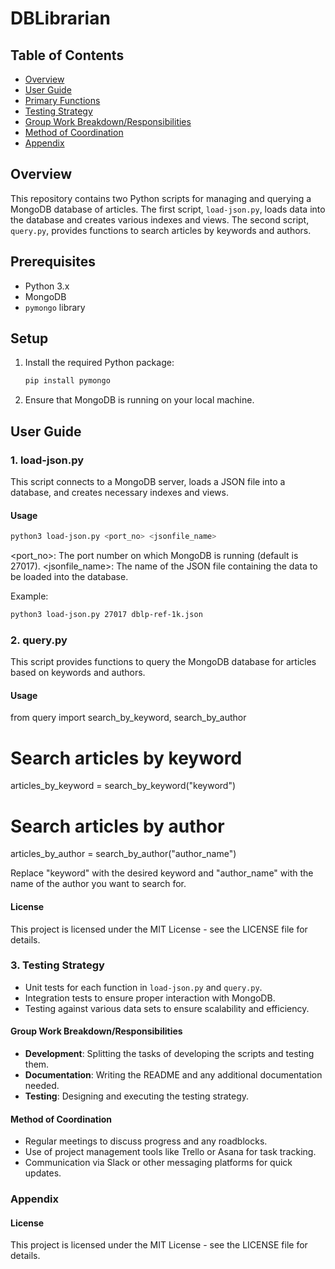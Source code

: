 # DBLibrarian

## Table of Contents

- [Overview](#overview)
- [User Guide](#user-guide)
- [Primary Functions](#primary-functions)
- [Testing Strategy](#testing-strategy)
- [Group Work Breakdown/Responsibilities](#group-work-breakdownresponsibilities)
- [Method of Coordination](#method-of-coordination)
- [Appendix](#appendix)

## Overview

This repository contains two Python scripts for managing and querying a MongoDB database of articles. The first script, `load-json.py`, loads data into the database and creates various indexes and views. The second script, `query.py`, provides functions to search articles by keywords and authors.

## Prerequisites

- Python 3.x
- MongoDB
- `pymongo` library

## Setup

1. Install the required Python package:
    ```bash
    pip install pymongo
    ```

2. Ensure that MongoDB is running on your local machine.

## User Guide

### 1. load-json.py

This script connects to a MongoDB server, loads a JSON file into a database, and creates necessary indexes and views.

#### Usage

```bash
python3 load-json.py <port_no> <jsonfile_name>
```
<port_no>: The port number on which MongoDB is running (default is 27017).
<jsonfile_name>: The name of the JSON file containing the data to be loaded into the database.

Example:
```bash
python3 load-json.py 27017 dblp-ref-1k.json
```

### 2. query.py

This script provides functions to query the MongoDB database for articles based on keywords and authors.

#### Usage

from query import search_by_keyword, search_by_author

# Search articles by keyword
articles_by_keyword = search_by_keyword("keyword")

# Search articles by author
articles_by_author = search_by_author("author_name")

Replace "keyword" with the desired keyword and "author_name" with the name of the author you want to search for.

#### License

This project is licensed under the MIT License - see the LICENSE file for details.

### 3. Testing Strategy

- Unit tests for each function in `load-json.py` and `query.py`.
- Integration tests to ensure proper interaction with MongoDB.
- Testing against various data sets to ensure scalability and efficiency.

#### Group Work Breakdown/Responsibilities

- **Development**: Splitting the tasks of developing the scripts and testing them.
- **Documentation**: Writing the README and any additional documentation needed.
- **Testing**: Designing and executing the testing strategy.

#### Method of Coordination

- Regular meetings to discuss progress and any roadblocks.
- Use of project management tools like Trello or Asana for task tracking.
- Communication via Slack or other messaging platforms for quick updates.

### Appendix

#### License

This project is licensed under the MIT License - see the LICENSE file for details.
